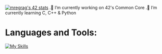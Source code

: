 <a href="https://github.com/oakoudad/badge42"><img src="https://badge.mediaplus.ma/black/mregrag" alt="mregrag's 42 stats" /></a>
.🔭 I’m currently working on 42's Common Core
.🌱 I’m currently learning C, C++ & Python
# Languages and Tools:
[![My Skills](https://skillicons.dev/icons?i=c,cpp,python,git,vim,neovim,linux)](https://skillicons.dev)
